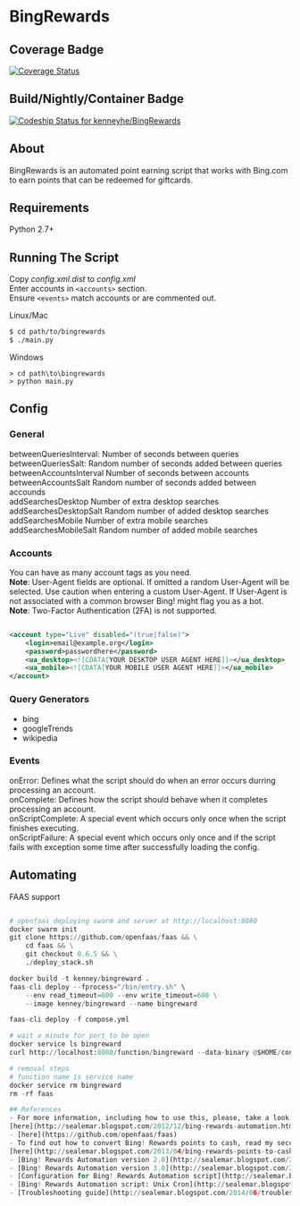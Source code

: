 # BingRewards

## Coverage Badge
[![Coverage Status](https://coveralls.io/repos/github/kenneyhe/BingRewards/badge.svg?branch=master)](https://coveralls.io/github/kenneyhe/BingRewards?branch=master)

## Build/Nightly/Container Badge
[![Codeship Status for kenneyhe/BingRewards](https://app.codeship.com/projects/b7d1b790-7558-0135-7442-16f51719268d/status?branch=master)](https://app.codeship.com/projects/244218)

## About
BingRewards is an automated point earning script that works with Bing.com to earn points that can be redeemed for giftcards.

## Requirements
Python 2.7+

## Running The Script
Copy *config.xml.dist* to *config.xml*  
Enter accounts in `<accounts>` section.  
Ensure `<events>` match accounts or are commented out.

Linux/Mac
```bash
$ cd path/to/bingrewards
$ ./main.py
```
Windows
```
> cd path\to\bingrewards
> python main.py
```
## Config

### General
betweenQueriesInterval: Number of seconds between queries  
betweenQueriesSalt: Random number of seconds added between queries  
betweenAccountsInterval Number of seconds between accounts  
betweenAccountsSalt Random number of seconds added between accounds  
addSearchesDesktop Number of extra desktop searches  
addSearchesDesktopSalt Random number of added desktop searches  
addSearchesMobile Number of extra mobile searches  
addSearchesMobileSalt Random number of added mobile searches  

### Accounts
You can have as many account tags as you need.  
**Note**: User-Agent fields are optional. If omitted a random User-Agent will be selected. Use caution when entering a custom User-Agent. If User-Agent is not associated with a common browser Bing! might flag you as a bot.  
**Note**: Two-Factor Authentication (2FA) is not supported.
```xml

<account type="Live" disabled="(true|false)">
    <login>email@example.org</login>
    <password>passwordhere</password>
    <ua_desktop><![CDATA[YOUR DESKTOP USER AGENT HERE]]></ua_desktop>
    <ua_mobile><![CDATA[YOUR MOBILE USER AGENT HERE]]></ua_mobile>
</account>
```

### Query Generators
- bing
- googleTrends
- wikipedia

### Events
onError: Defines what the script should do when an error occurs durring processing an account.  
onComplete: Defines how the script should behave when it completes processing an account.  
onScriptComplete: A special event which occurs only once when the script finishes executing.  
onScriptFailure: A special event which occurs only once and if the script fails with exception some time after successfully loading the config.

## Automating
FAAS support
```python

# openfaas deploying swarm and server at http://localhost:8080
docker swarm init
git clone https://github.com/openfaas/faas && \
    cd faas && \
    git checkout 0.6.5 && \
    ./deploy_stack.sh

docker build -t kenney/bingreward .
faas-cli deploy --fprocess="/bin/entry.sh" \
    --env read_timeout=600 --env write_timeout=600 \
    --image kenney/bingreward --name bingreward

faas-cli deploy -f compose.yml

# wait a minute for port to be open
docker service ls bingreward
curl http://localhost:8080/function/bingreward --data-binary @$HOME/config.xml > output.txt

# removal steps
# function name is service name
docker service rm bingreward
rm -rf faas

## References
- For more information, including how to use this, please, take a look at my blog post:
[here](http://sealemar.blogspot.com/2012/12/bing-rewards-automation.html)
- [here](https://github.com/openfaas/faas)
- To find out how to convert Bing! Rewards points to cash, read my second post in this series:
[here](http://sealemar.blogspot.com/2013/04/bing-rewards-points-to-cash.html)
- [Bing! Rewards Automation version 2.0](http://sealemar.blogspot.com/2013/06/bing-rewards-automation-version-2.html)
- [Bing! Rewards Automation version 3.0](http://sealemar.blogspot.com/2013/10/bing-rewards-automation-version-30.html) -- _added events support - notifications and retries_
- [Configuration for Bing! Rewards Automation script](http://sealemar.blogspot.com/2013/10/configuration-for-bing-rewards.html)
- [Bing! Rewards Automation script: Unix Cron](http://sealemar.blogspot.com/2013/10/bing-rewards-automation-script-unix-cron.html)
- [Troubleshooting guide](http://sealemar.blogspot.com/2014/06/troubleshooting-bing-rewards-automation.html)
